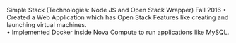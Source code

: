 Simple Stack (Technologies: Node JS and Open Stack Wrapper)                                                                  Fall 2016 
•	Created a Web Application which has Open Stack Features like creating and launching virtual machines.  
•	Implemented Docker inside Nova Compute to run applications like MySQL.
